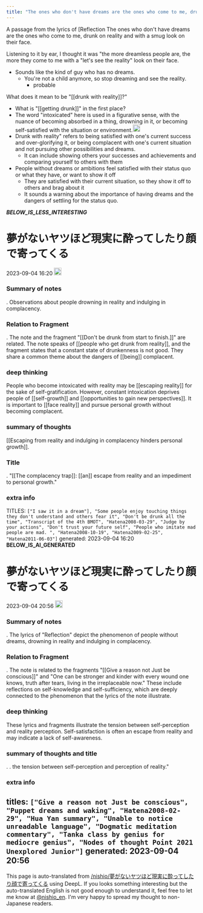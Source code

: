```yaml
---
title: "The ones who don't have dreams are the ones who come to me, drunk on reality and with a smug look on their face."
---
```


A passage from the lyrics of [Reflection
The ones who don't have dreams are the ones who come to me, drunk on reality and with a smug look on their face.

Listening to it by ear, I thought it was "the more dreamless people are, the more they come to me with a "let's see the reality" look on their face.
- Sounds like the kind of guy who has no dreams.
    - You're not a child anymore, so stop dreaming and see the reality.
        - probable

What does it mean to be "[[drunk with reality]]?"
- What is "[[getting drunk]]" in the first place?
- The word "intoxicated" here is used in a figurative sense, with the nuance of becoming absorbed in a thing, drowning in it, or becoming self-satisfied with the situation or environment.<img src='https://scrapbox.io/api/pages/nishio-en/gpt/icon' alt='gpt.icon' height="19.5"/>
- Drunk with reality" refers to being satisfied with one's current success and over-glorifying it, or being complacent with one's current situation and not pursuing other possibilities and dreams.
    - It can include showing others your successes and achievements and comparing yourself to others with them
- People without dreams or ambitions feel satisfied with their status quo or what they have, or want to show it off
    - They are satisfied with their current situation, so they show it off to others and brag about it
    - It sounds a warning about the importance of having dreams and the dangers of settling for the status quo.

___BELOW_IS_LESS_INTERESTING___
# 夢がないヤツほど現実に酔ってしたり顔で寄ってくる
 2023-09-04 16:20 <img src='https://scrapbox.io/api/pages/nishio-en/omni/icon' alt='omni.icon' height="19.5"/>
### Summary of notes
.
Observations about people drowning in reality and indulging in complacency.

### Relation to Fragment
.
The note and the fragment "[[Don't be drunk from start to finish.]]" are related. The note speaks of [[people who get drunk from reality]], and the fragment states that a constant state of drunkenness is not good. They share a common theme about the dangers of [[being]] complacent.

### deep thinking
People who become intoxicated with reality may be [[escaping reality]] for the sake of self-gratification. However, constant intoxication deprives people of [[self-growth]] and [[opportunities to gain new perspectives]]. It is important to [[face reality]] and pursue personal growth without becoming complacent.

### summary of thoughts
[[Escaping from reality and indulging in complacency hinders personal growth]].

### Title
.
"[[The complacency trap]]: [[an]] escape from reality and an impediment to personal growth."

### extra info
TITLES: `["I saw it in a dream"], "Some people enjoy touching things they don't understand and others fear it", "Don't be drunk all the time", "Transcript of the 4th BMOT", "Hatena2008-03-29", "Judge by your actions", "Don't trust your future self", "People who imitate mad people are mad. ", "Hatena2008-10-19", "Hatena2009-02-25", "Hatena2011-06-03"]`
generated: 2023-09-04 16:20
__BELOW_IS_AI_GENERATED__
# 夢がないヤツほど現実に酔ってしたり顔で寄ってくる
 2023-09-04 20:56 <img src='https://scrapbox.io/api/pages/nishio-en/omni/icon' alt='omni.icon' height="19.5"/>
### Summary of notes
.
The lyrics of "Reflection" depict the phenomenon of people without dreams, drowning in reality and indulging in complacency.

### Relation to Fragment
.
The note is related to the fragments "[[Give a reason not Just be conscious]]" and "One can be stronger and kinder with every wound one knows, truth after tears, living in the irreplaceable now." These include reflections on self-knowledge and self-sufficiency, which are deeply connected to the phenomenon that the lyrics of the note illustrate.

### deep thinking
These lyrics and fragments illustrate the tension between self-perception and reality perception. Self-satisfaction is often an escape from reality and may indicate a lack of self-awareness.

### summary of thoughts and title
.
. the tension between self-perception and perception of reality."

### extra info
titles: `["Give a reason not Just be conscious", "Puppet dreams and waking", "Hatena2008-02-29", "Hua Yan summary", "Unable to notice unreadable language", "Dogmatic meditation commentary", "Tanka class by genius for mediocre genius", "Nodes of thought Point 2021 Unexplored Junior"]`
generated: 2023-09-04 20:56
---
This page is auto-translated from [/nishio/夢がないヤツほど現実に酔ってしたり顔で寄ってくる](https://scrapbox.io/nishio/夢がないヤツほど現実に酔ってしたり顔で寄ってくる) using DeepL. If you looks something interesting but the auto-translated English is not good enough to understand it, feel free to let me know at [@nishio_en](https://twitter.com/nishio_en). I'm very happy to spread my thought to non-Japanese readers.